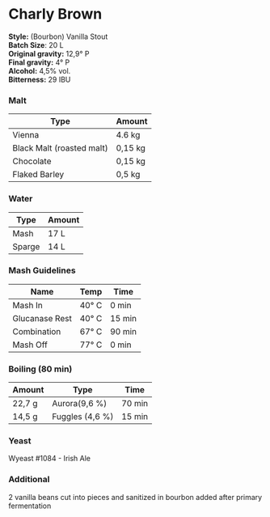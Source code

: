 # Charly Brown

**Style:** (Bourbon) Vanilla Stout  
**Batch Size**: 20 L  
**Original gravity:** 12,9° P  
**Final gravity:** 4° P  
**Alcohol:** 4,5% vol.  
**Bitterness:** 29 IBU  

### Malt

| Type                      | Amount  |
| ------------------------- | ------- |
| Vienna                    | 4.6 kg  |
| Black Malt (roasted malt) | 0,15 kg |
| Chocolate                 | 0,15 kg |
| Flaked Barley             | 0,5 kg  |

### Water

| Type   | Amount |
| ------ | ------ |
| Mash   | 17 L   |
| Sparge | 14 L   |

### Mash Guidelines 

| Name           | Temp  | Time   |
| -------------- | ----- | ------ |
| Mash In        | 40° C | 0 min  |
| Glucanase Rest | 40° C | 15 min |
| Combination    | 67° C | 90 min |
| Mash Off       | 77° C | 0 min  |

### Boiling (80 min)

| Amount | Type            | Time   |
| ------ | --------------- | ------ |
| 22,7 g | Aurora(9,6 %)   | 70 min |
| 14,5 g | Fuggles (4,6 %) | 15 min |

### Yeast

Wyeast #1084 - Irish Ale

### Additional

2 vanilla beans cut into pieces and sanitized in bourbon added after primary fermentation

